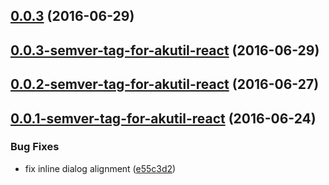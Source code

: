 <a name="0.0.3"></a>
## [0.0.3](https://aui-team-bot/https://bitbucket.org/atlassian/atlaskit-spike/compare/0.0.3-semver-tag-for-akutil-react...v0.0.3) (2016-06-29)



<a name="0.0.3-semver-tag-for-akutil-react"></a>
## [0.0.3-semver-tag-for-akutil-react](https://aui-team-bot/https://bitbucket.org/atlassian/atlaskit-spike/compare/0.0.2-semver-tag-for-akutil-react...0.0.3-semver-tag-for-akutil-react) (2016-06-29)



<a name="0.0.2-semver-tag-for-akutil-react"></a>
## [0.0.2-semver-tag-for-akutil-react](https://aui-team-bot/https://bitbucket.org/atlassian/atlaskit-spike/compare/0.0.1-semver-tag-for-akutil-react...0.0.2-semver-tag-for-akutil-react) (2016-06-27)



<a name="0.0.1-semver-tag-for-akutil-react"></a>
## [0.0.1-semver-tag-for-akutil-react](https://aui-team-bot/https://bitbucket.org/atlassian/atlaskit-spike/compare/e55c3d2...0.0.1-semver-tag-for-akutil-react) (2016-06-24)


### Bug Fixes

* fix inline dialog alignment ([e55c3d2](https://aui-team-bot/https://bitbucket.org/atlassian/atlaskit-spike/commits/e55c3d2))



